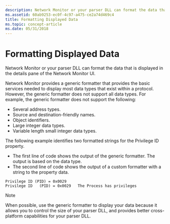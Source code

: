 ```yaml
---
description: Network Monitor or your parser DLL can format the data that is displayed in the details pane of the Network Monitor UI.
ms.assetid: 60ab9253-ec0f-4c97-a475-ce2a74d469c4
title: Formatting Displayed Data
ms.topic: concept-article
ms.date: 05/31/2018
---
```


# Formatting Displayed Data

Network Monitor or your parser DLL can format the data that is displayed in the details pane of the Network Monitor UI.

Network Monitor provides a generic formatter that provides the basic services needed to display most data types that exist within a protocol. However, the generic formatter does not support all data types. For example, the generic formatter does not support the following:

-   Several address types.
-   Source and destination-friendly names.
-   Object identifiers.
-   Large integer data types.
-   Variable length small integer data types.

The following example identifies two formatted strings for the Privilege ID property.

-   The first line of code shows the output of the generic formatter. The output is based on the data type.
-   The second line of code shows the output of a custom formatter with a string to the property data.

``` syntax
Privilege ID (PID) = 0x0029
Privilege ID   (PID) = 0x0029   The Process has privileges
```

> [!Note]  
> When possible, use the generic formatter to display your data because it allows you to control the size of your parser DLL, and provides better cross-platform capabilities for your parser DLL.

 

 

 



